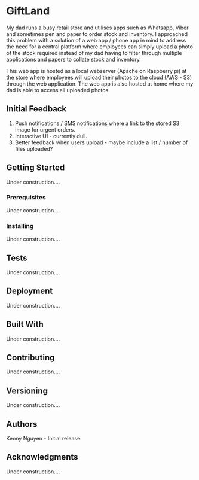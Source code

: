 # GiftLand

My dad runs a busy retail store and utilises apps such as Whatsapp, Viber and sometimes pen and paper to order stock and inventory. 
I approached this problem with a solution of a web app / phone app in mind to address the need for a central platform where employees can simply upload a photo of the stock required instead of my dad having to filter through multiple applications and papers to collate stock and inventory.

This web app is hosted as a local webserver (Apache on Raspberry pi) at the store where employees will upload their photos to the cloud (AWS - S3) through the web application.
The web app is also hosted at home where my dad is able to access all uploaded photos.

## Initial Feedback

1. Push notifications / SMS notifications where a link to the stored S3 image for urgent orders.
2. Interactive UI - currently dull.
3. Better feedback when users upload - maybe include a list / number of files uploaded?


## Getting Started
Under construction....

### Prerequisites
Under construction....

### Installing
Under construction....

## Tests
Under construction....

## Deployment
Under construction....

## Built With
Under construction....

## Contributing
Under construction....

## Versioning
Under construction....

## Authors
Kenny Nguyen - Initial release.

## Acknowledgments
Under construction....

